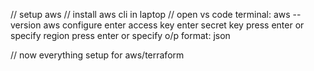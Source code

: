 // setup aws 
// install aws cli in laptop
// open vs code terminal: 
                        aws --version
                        aws configure
                        enter access key 
                        enter secret key
                        press enter or specify region
                        press enter or specify o/p format: json

// now everything setup for aws/terraform
                              